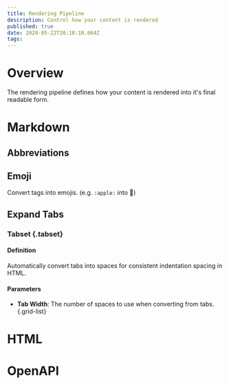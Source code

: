 ```yaml
---
title: Rendering Pipeline
description: Control how your content is rendered
published: true
date: 2020-05-22T20:18:10.664Z
tags: 
---
```


# Overview

The rendering pipeline defines how your content is rendered into it's final readable form.

# Markdown


## Abbreviations



## Emoji

Convert tags into emojis. (e.g. `:apple:` into :apple:)

## Expand Tabs

### Tabset {.tabset}

#### Definition

Automatically convert tabs into spaces for consistent indentation spacing in HTML.

#### Parameters

- **Tab Width**: The number of spaces to use when converting from tabs.
{.grid-list}

# HTML

# OpenAPI